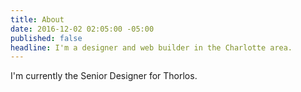 ```yaml
---
title: About
date: 2016-12-02 02:05:00 -05:00
published: false
headline: I'm a designer and web builder in the Charlotte area.
---
```


I'm currently the Senior Designer for Thorlos.